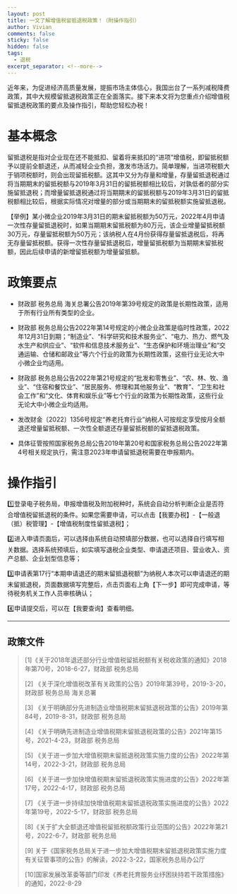 ```yaml
---
layout: post
title: 一文了解增值税留抵退税政策！（附操作指引）
author: Vivian
comments: false
sticky: false
hidden: false
tags:
  - 退税
excerpt_separator: <!--more-->
---
```

近年来，为促进经济高质量发展，提振市场主体信心，我国出台了一系列减税降费政策，其中大规模留抵退税政策正在全面落实。接下来本文将为您重点介绍增值税留抵退税政策的要点及操作指引，帮助您轻松办税！

<!--more-->

# 基本概念

留抵退税是指对企业现在还不能抵扣、留着将来抵扣的“进项”增值税，即留抵税额予以提前全额退还，从而减轻企业负担，激发市场活力。简单理解，当进项税额大于销项税额时，则会出现留抵税额。这其中又分为存量和增量，存量留抵退税通过将当期期末的留抵税额与2019年3月31日的留抵税额相比较后，对孰低者的部分实施留抵退税；而增量留抵退税通过将当期期末的留抵税额与2019年3月31日的留抵税额相比较后，根据实际情况对增量的部分或当期期末的留抵税额实施留抵退税。

【举例】某小微企业2019年3月31日的期末留抵税额为50万元，2022年4月申请一次性存量留抵退税时，如果当期期末留抵税额为80万元，该企业增量留抵税额30万元，存量留抵税额为50万元；该纳税人在4月份获得存量留抵退税后，将再无存量留抵税额。获得一次性存量留抵退税后，增量留抵税额为当期期末留抵税额，因此后续申请的新增留抵税额为增量留抵额。

# 政策要点

- 财政部 税务总局 海关总署公告2019年第39号规定的政策是长期性政策，适用于所有行业所有类型的企业。

- 财政部 税务总局公告2022年第14号规定的小微企业政策是临时性政策，2022年12月31日到期；“制造业”、“科学研究和技术服务业”、“电力、热力、燃气及水生产和供应业”、“软件和信息技术服务业”、“生态保护和环境治理业”和“交通运输、仓储和邮政业”等六个行业的政策为长期性政策，这些行业无论大中小微企业均适用。

- 财政部 税务总局公告2022年第21号规定的“批发和零售业”、“农、林、牧、渔业”、“住宿和餐饮业”、“居民服务、修理和其他服务业”、“教育”、“卫生和社会工作”和“文化、体育和娱乐业”等七个行业的政策为长期性政策，这些行业无论大中小微企业均适用。

- 发改财金〔2022〕1356号规定“养老托育行业”纳税人可按规定享受按月全额退还增量留抵税额、一次性全额退还存量留抵税额的留抵退税政策。

- 具体征管按照国家税务总局公告2019年第20号和国家税务总局公告2022年第4号相关规定执行，需注意2023年申请留抵退税需要在申报期内。

# 操作指引

1️⃣登录电子税务局，申报增值税及附加税种时，系统会自动分析判断企业是否符合增值税留抵退税的条件。如果您需要申请，可以点击【我要办税】-【一般退（抵）税管理】-【增值税制度性留抵退税】；

2️⃣进入申请页面后，可以选择由系统自动预填部分数据，也可以选择自行填写相关数据。选择系统预填后，如实填写退税企业类型、申请退还项目、营业收入、资产总额、企业划型信息等；

3️⃣申请表第17行“本期申请退还的期末留抵退税额”为纳税人本次可以申请退还的期末留抵退税，页面数据填写完整后，点击页面右上角【下一步】即可完成申请，等待税务机关工作人员审核确认；

4️⃣申请提交后，可以在【我要查询】查看明细。

--- 
## 政策文件
> 
> [1]《关于2018年退还部分行业增值税留抵税额有关税收政策的通知》2018年第70号，2018-6-27，财政部 税务总局
> 
> [2] 《关于深化增值税改革有关政策的公告》2019年第39号，2019-3-20，财政部 税务总局 海关总署
> 
> [3] 《关于明确部分先进制造业增值税期末留抵退税政策的公告》2019年第84号，2019-8-31，财政部 税务总局
> 
> [4] 《关于明确先进制造业增值税期末留抵退税政策的公告》2021年第15号，2021-4-23，财政部 税务总局
> 
> [5] 《关于进一步加大增值税期末留抵退税政策实施力度的公告》2022年第14号，2022-3-21，财政部 税务总局
> 
> [6] 《关于进一步加快增值税期末留抵退税政策实施进度的公告》2022年第17号，2022-4-17，财政部 税务总局
> 
> [7] 《关于进一步持续加快增值税期末留抵退税政策实施进度的公告》2022年第19号，2022-5-17，财政部 税务总局
> 
> [8]《关于扩大全额退还增值税留抵税额政策行业范围的公告》2022年第21号，2022-6-7，财政部 税务总局
> 
> [9] 关于《国家税务总局关于进一步加大增值税期末留抵退税政策实施力度有关征管事项的公告》的解读，2022-3-22，国家税务总局办公厅
> 
> [10]国家发展改革委等部门印发《养老托育服务业纾困扶持若干政策措施》的通知，2022-8-29
> 

